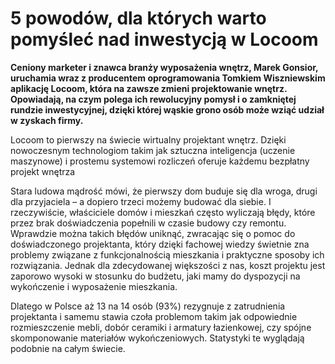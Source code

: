 
# 5 powodów, dla których warto pomyśleć nad inwestycją w Locoom

**Ceniony marketer i znawca branży wyposażenia wnętrz, Marek Gonsior, uruchamia wraz z producentem oprogramowania Tomkiem Wiszniewskim aplikację Locoom, która na zawsze zmieni projektowanie wnętrz. Opowiadają, na czym polega ich rewolucyjny pomysł i o zamkniętej rundzie inwestycyjnej, dzięki której wąskie grono osób może wziąć udział w zyskach firmy.**

Locoom to pierwszy na świecie wirtualny projektant wnętrz. Dzięki nowoczesnym technologiom takim jak sztuczna inteligencja (uczenie maszynowe) i prostemu systemowi rozliczeń oferuje każdemu bezpłatny projekt wnętrza

Stara ludowa mądrość mówi, że pierwszy dom buduje się dla wroga, drugi dla przyjaciela – a dopiero trzeci możemy budować dla siebie. I rzeczywiście, właściciele domów i mieszkań często wyliczają błędy, które przez brak doświadczenia popełnili w czasie budowy czy remontu. Wprawdzie można takich błędów uniknąć, zwracając się o pomoc do doświadczonego projektanta, który dzięki fachowej wiedzy świetnie zna problemy związane z funkcjonalnością mieszkania i praktyczne sposoby ich rozwiązania. Jednak dla zdecydowanej większości z nas, koszt projektu jest zaporowo wysoki w stosunku do budżetu, jaki mamy do dyspozycji na wykończenie i wyposażenie mieszkania.

Dlatego w Polsce aż 13 na 14 osób (93%) rezygnuje z zatrudnienia projektanta i samemu stawia czoła problemom takim jak odpowiednie rozmieszczenie mebli, dobór ceramiki i armatury łazienkowej, czy spójne skomponowanie materiałów wykończeniowych. Statystyki te wyglądają podobnie na całym świecie.
<!--stackedit_data:
eyJoaXN0b3J5IjpbLTgxNzQ2ODU5OSwtMTk5OTQ4ODgxMywyMD
UxMDEwMjE2LC02NTM3MjAxMjgsLTIwOTAyNTAzMzZdfQ==
-->